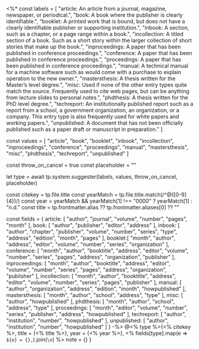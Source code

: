 <%*
const labels = [ 
	"article: An article from a journal, magazine, newspaper, or periodical.",
	"book: A book where the publisher is clearly identifiable.",
	"booklet: A printed work that is bound, but does not have a clearly identifiable publisher or supporting institution.",
	"inbook: A section, such as a chapter, or a page range within a book.",
	"incollection: A titled section of a book. Such as a short story within the larger collection of short stories that make up the book.",
	"inproceedings: A paper that has been published in conference proceedings.",
	"conference: A paper that has been published in conference proceedings.",
	"proceedings: A paper that has been published in conference proceedings.",
	"manual: A technical manual for a machine software such as would come with a purchase to explain operation to the new owner.",
	"mastersthesis: A thesis written for the Master’s level degree.",
	"misc: Used if none of the other entry types quite match the source. Frequently used to cite web pages, but can be anything from lecture slides to personal notes.",
	"phdthesis: A thesis written for the PhD level degree.",
	"techreport: An institutionally published report such as a report from a school, a government organization, an organization, or a company. This entry type is also frequently used for white papers and working papers.",
	"unpublished: A document that has not been officially published such as a paper draft or manuscript in preparation."
]

const values = [ 
	"article",
	"book",
	"booklet",
	"inbook",
	"incollection",
	"inproceedings",
	"conference",
	"proceedings",
	"manual",
	"mastersthesis",
	"misc",
	"phdthesis",
	"techreport",
	"unpublished"
]

const throw_on_cancel = true
const placeholder = ""

let type = await tp.system.suggester(labels, values, throw_on_cancel, placeholder)

const citekey = tp.file.title
const yearMatch = tp.file.title.match(/^@([0-9]{4})/)
const year = yearMatch && yearMatch[1] !== "0000" ? yearMatch[1] : "n.d."
const title = tp.frontmatter.alias ?? tp.frontmatter.aliases[0] ?? ""

const fields = {
	article: [ "author", "journal", "volume", "number", "pages", "month" ],
	book: [ "author", "publisher", "editor", "address" ],
	inbook: [ "author", "chapter", "publisher", "volume", "number", "series", "type", "address", "edition", "month", "pages" ],
	booklet:[ "month", "author", "address", "editor", "volume", "number", "series", "organization" ],
	conference: [ "month", "author", "booktitle", "address", "editor", "volume", "number", "series", "pages", "address", "organization", "publisher" ],
	inproceedings: [ "month", "author", "booktitle", "address", "editor", "volume", "number", "series", "pages", "address", "organization", "publisher" ],
	incollection: [ "month", "author", "booktitle", "address", "editor", "volume", "number", "series", "pages", "publisher" ],
	manual: [ "author", "organization", "address", "edition", "month", "howpublished" ],
	mastersthesis: [ "month", "author", "school", "address", "type" ],
	misc: [ "author", "howpublished" ],
	phdthesis: [ "month", "author", "school", "address", "type" ],
	proceedings: [ "month", "editor", "volume", "number", "series", "publisher", "address", "howpublished" ],
	techreport: [ "author", "institution", "number", "howpublished" ],
	unpublished: [ "author", "institution", "number", "howpublished" ]
}
-%>
@<% type %>{<% citekey %>,
  title = {<% title %>},
  year = {<% year %>},
<% fields[type].map(e => `  ${e} = {},`).join(`\n`) %>
  note = {}
}